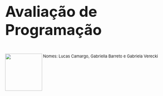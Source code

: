 # <font size = "7"> Avaliação de Programação <font> <div>
<div>
  <img align="left" height="120em" src="https://lh5.googleusercontent.com/RPdm2EY4bWnkDYwAWYttINy0vRyhkjUfT2Oq0FxcQA6JN685lM_teSFelPJYI-UoKoMqVDuJgCvherisKahWxBXQ7jVi9GI7jbVBTsaitECFIjvV0NQQ4Q_c48ZUz_UGbHC1nmqbApslLaMB5QbF7SKsHZcWPYsB0-X1nrD-9xP4ldqw1X3L4ip9LA"/>
  
  <font size = "2">Nomes: Lucas Camargo,  Gabriella Barreto e Gabriela Verecki<font>
  
</div>


<div>
